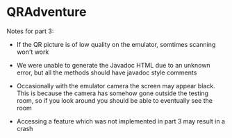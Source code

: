 # QRAdventure


Notes for part 3:


  * If the QR picture is of low quality on the emulator, somtimes scanning won't work
  
  * We were unable to generate the Javadoc HTML due to an unknown error, but all the methods should have javadoc style comments

*   Occasionally with the emulator camera the screen may appear black. This is because the camera has somehow gone outside the testing room, so if you look around you should be able to eventually see the room

* Accessing a feature which was not implemented in part 3 may result in a crash
